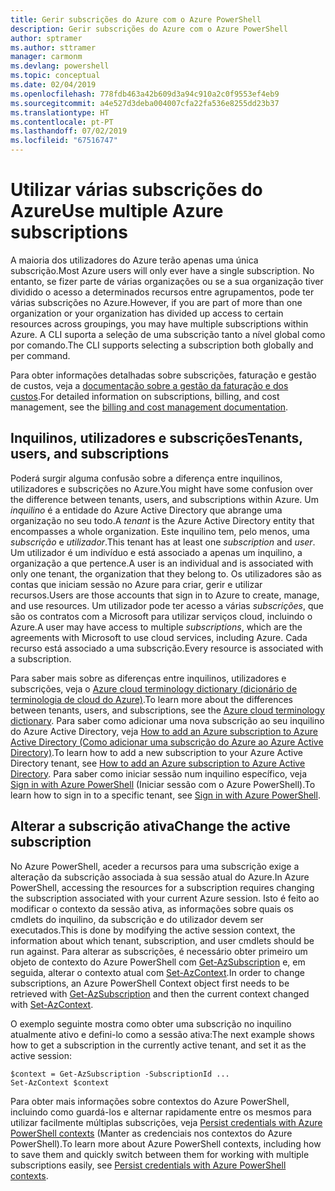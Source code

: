 ```yaml
---
title: Gerir subscrições do Azure com o Azure PowerShell
description: Gerir subscrições do Azure com o Azure PowerShell
author: sptramer
ms.author: sttramer
manager: carmonm
ms.devlang: powershell
ms.topic: conceptual
ms.date: 02/04/2019
ms.openlocfilehash: 778fdb463a42b609d3a94c910a2c0f9553ef4eb9
ms.sourcegitcommit: a4e527d3deba004007cfa22fa536e8255dd23b37
ms.translationtype: HT
ms.contentlocale: pt-PT
ms.lasthandoff: 07/02/2019
ms.locfileid: "67516747"
---
```

# <a name="use-multiple-azure-subscriptions"></a><span data-ttu-id="66a5d-103">Utilizar várias subscrições do Azure</span><span class="sxs-lookup"><span data-stu-id="66a5d-103">Use multiple Azure subscriptions</span></span>

<span data-ttu-id="66a5d-104">A maioria dos utilizadores do Azure terão apenas uma única subscrição.</span><span class="sxs-lookup"><span data-stu-id="66a5d-104">Most Azure users will only ever have a single subscription.</span></span> <span data-ttu-id="66a5d-105">No entanto, se fizer parte de várias organizações ou se a sua organização tiver dividido o acesso a determinados recursos entre agrupamentos, pode ter várias subscrições no Azure.</span><span class="sxs-lookup"><span data-stu-id="66a5d-105">However, if you are part of more than one organization or your organization has divided up access to certain resources across groupings, you may have multiple subscriptions within Azure.</span></span> <span data-ttu-id="66a5d-106">A CLI suporta a seleção de uma subscrição tanto a nível global como por comando.</span><span class="sxs-lookup"><span data-stu-id="66a5d-106">The CLI supports selecting a subscription both globally and per command.</span></span>

<span data-ttu-id="66a5d-107">Para obter informações detalhadas sobre subscrições, faturação e gestão de custos, veja a [documentação sobre a gestão da faturação e dos custos](/azure/billing/).</span><span class="sxs-lookup"><span data-stu-id="66a5d-107">For detailed information on subscriptions, billing, and cost management, see the [billing and cost management documentation](/azure/billing/).</span></span>

## <a name="tenants-users-and-subscriptions"></a><span data-ttu-id="66a5d-108">Inquilinos, utilizadores e subscrições</span><span class="sxs-lookup"><span data-stu-id="66a5d-108">Tenants, users, and subscriptions</span></span>

<span data-ttu-id="66a5d-109">Poderá surgir alguma confusão sobre a diferença entre inquilinos, utilizadores e subscrições no Azure.</span><span class="sxs-lookup"><span data-stu-id="66a5d-109">You might have some confusion over the difference between tenants, users, and subscriptions within Azure.</span></span> <span data-ttu-id="66a5d-110">Um _inquilino_ é a entidade do Azure Active Directory que abrange uma organização no seu todo.</span><span class="sxs-lookup"><span data-stu-id="66a5d-110">A _tenant_ is the Azure Active Directory entity that encompasses a whole organization.</span></span> <span data-ttu-id="66a5d-111">Este inquilino tem, pelo menos, uma _subscrição_ e _utilizador_.</span><span class="sxs-lookup"><span data-stu-id="66a5d-111">This tenant has at least one _subscription_ and _user_.</span></span> <span data-ttu-id="66a5d-112">Um utilizador é um indivíduo e está associado a apenas um inquilino, a organização a que pertence.</span><span class="sxs-lookup"><span data-stu-id="66a5d-112">A user is an individual and is associated with only one tenant, the organization that they belong to.</span></span> <span data-ttu-id="66a5d-113">Os utilizadores são as contas que iniciam sessão no Azure para criar, gerir e utilizar recursos.</span><span class="sxs-lookup"><span data-stu-id="66a5d-113">Users are those accounts that sign in to Azure to create, manage, and use resources.</span></span>
<span data-ttu-id="66a5d-114">Um utilizador pode ter acesso a várias _subscrições_, que são os contratos com a Microsoft para utilizar serviços cloud, incluindo o Azure.</span><span class="sxs-lookup"><span data-stu-id="66a5d-114">A user may have access to multiple _subscriptions_, which are the agreements with Microsoft to use cloud services, including Azure.</span></span> <span data-ttu-id="66a5d-115">Cada recurso está associado a uma subscrição.</span><span class="sxs-lookup"><span data-stu-id="66a5d-115">Every resource is associated with a subscription.</span></span>

<span data-ttu-id="66a5d-116">Para saber mais sobre as diferenças entre inquilinos, utilizadores e subscrições, veja o [Azure cloud terminology dictionary (dicionário de terminologia de cloud do Azure)](/azure/azure-glossary-cloud-terminology).</span><span class="sxs-lookup"><span data-stu-id="66a5d-116">To learn more about the differences between tenants, users, and subscriptions, see the [Azure cloud terminology dictionary](/azure/azure-glossary-cloud-terminology).</span></span>  <span data-ttu-id="66a5d-117">Para saber como adicionar uma nova subscrição ao seu inquilino do Azure Active Directory, veja [How to add an Azure subscription to Azure Active Directory (Como adicionar uma subscrição do Azure ao Azure Active Directory)](/azure/active-directory/active-directory-how-subscriptions-associated-directory).</span><span class="sxs-lookup"><span data-stu-id="66a5d-117">To learn how to add a new subscription to your Azure Active Directory tenant, see [How to add an Azure subscription to Azure Active Directory](/azure/active-directory/active-directory-how-subscriptions-associated-directory).</span></span>
<span data-ttu-id="66a5d-118">Para saber como iniciar sessão num inquilino específico, veja [Sign in with Azure PowerShell](/powershell/azure/authenticate-azureps) (Iniciar sessão com o Azure PowerShell).</span><span class="sxs-lookup"><span data-stu-id="66a5d-118">To learn how to sign in to a specific tenant, see [Sign in with Azure PowerShell](/powershell/azure/authenticate-azureps).</span></span>

## <a name="change-the-active-subscription"></a><span data-ttu-id="66a5d-119">Alterar a subscrição ativa</span><span class="sxs-lookup"><span data-stu-id="66a5d-119">Change the active subscription</span></span>

<span data-ttu-id="66a5d-120">No Azure PowerShell, aceder a recursos para uma subscrição exige a alteração da subscrição associada à sua sessão atual do Azure.</span><span class="sxs-lookup"><span data-stu-id="66a5d-120">In Azure PowerShell, accessing the resources for a subscription requires changing the subscription associated with your current Azure session.</span></span>
<span data-ttu-id="66a5d-121">Isto é feito ao modificar o contexto da sessão ativa, as informações sobre quais os cmdlets do inquilino, da subscrição e do utilizador devem ser executados.</span><span class="sxs-lookup"><span data-stu-id="66a5d-121">This is done by modifying the active session context, the information about which tenant, subscription, and user cmdlets should be run against.</span></span>
<span data-ttu-id="66a5d-122">Para alterar as subscrições, é necessário obter primeiro um objeto de contexto do Azure PowerShell com [Get-AzSubscription](/powershell/module/az.accounts/get-azsubscription) e, em seguida, alterar o contexto atual com [Set-AzContext](/powershell/module/az.accounts/set-azcontext).</span><span class="sxs-lookup"><span data-stu-id="66a5d-122">In order to change subscriptions, an Azure PowerShell Context object first needs to be retrieved with [Get-AzSubscription](/powershell/module/az.accounts/get-azsubscription) and then the current context changed with [Set-AzContext](/powershell/module/az.accounts/set-azcontext).</span></span>

<span data-ttu-id="66a5d-123">O exemplo seguinte mostra como obter uma subscrição no inquilino atualmente ativo e defini-lo como a sessão ativa:</span><span class="sxs-lookup"><span data-stu-id="66a5d-123">The next example shows how to get a subscription in the currently active tenant, and set it as the active session:</span></span>

```powershell-interactive
$context = Get-AzSubscription -SubscriptionId ...
Set-AzContext $context
```

<span data-ttu-id="66a5d-124">Para obter mais informações sobre contextos do Azure PowerShell, incluindo como guardá-los e alternar rapidamente entre os mesmos para utilizar facilmente múltiplas subscrições, veja [Persist credentials with Azure PowerShell contexts](context-persistence.md) (Manter as credenciais nos contextos do Azure PowerShell).</span><span class="sxs-lookup"><span data-stu-id="66a5d-124">To learn more about Azure PowerShell contexts, including how to save them and quickly switch between them for working with multiple subscriptions easily, see [Persist credentials with Azure PowerShell contexts](context-persistence.md).</span></span>
